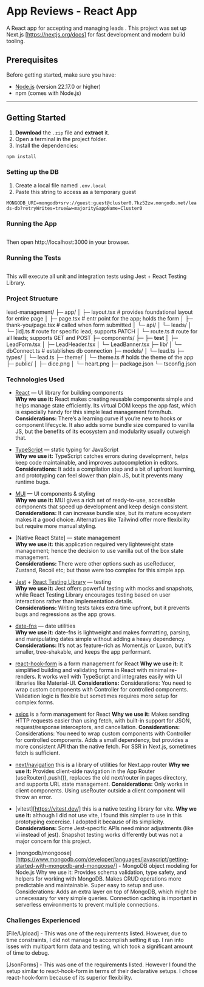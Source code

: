 # App Reviews - React App

A React app for accepting and managing leads . This project was set up Next.js [https://nextjs.org/docs] for fast development and modern build tooling.

## Prerequisites

Before getting started, make sure you have:

- [Node.js](https://nodejs.org/) (version 22.17.0 or higher)
- npm (comes with Node.js)

---

## Getting Started

1. **Download** the `.zip` file and **extract** it.
2. Open a terminal in the project folder.
3. Install the dependencies:

```bash
npm install
```

### Setting up the DB

1. Create a local file named `.env.local`
2. Paste this string to access as a temporary guest

`MONGODB_URI=mongodb+srv://guest:guest@cluster0.7kz52zw.mongodb.net/leads-db?retryWrites=true&w=majority&appName=Cluster0`

### Running the App

```npm run dev

```

Then open http://localhost:3000 in your browser.

### Running the Tests

```npm test

```

This will execute all unit and integration tests using Jest + React Testing Library.

### Project Structure

lead-management/
├─ app/
│ ├─ layout.tsx # provides foundational layout for entire page
│ ├─ page.tsx # entr point for the app; holds the form
│ ├─ thank-you/page.tsx # called when form submitted
│ └─ api/
│ └─ leads/
│ └─ [id].ts # route for specific lead; supports PATCH
│ └─ route.ts # route for all leads; supports GET and POST
├─ components/
├─ ├─ **test**
│ ├─ LeadForm.tsx
│ ├─ LeadHeader.tsx
│ └─ LeadBanner.tsx
├─ lib/
│ └─ dbConnect.ts # establishes db connection
├─ models/
│ └─ lead.ts
├─ types/
│ └─ lead.ts
├─ theme/
│ └─ theme.ts # holds the theme of the app
├─ public/
│ ├─ dice.png
│ └─ heart.png
├─ package.json
└─ tsconfig.json

### Technologies Used

- [React](https://react.dev/) — UI library for building components  
  **Why we use it:** React makes creating reusable components simple and helps manage state efficiently. Its virtual DOM keeps the app fast, which is especially handy for this simple lead management form/hub.  
  **Considerations:** There’s a learning curve if you’re new to hooks or component lifecycle. It also adds some bundle size compared to vanilla JS, but the benefits of its ecosystem and modularity usually outweigh that.

- [TypeScript](https://www.typescriptlang.org/) — static typing for JavaScript  
  **Why we use it:** TypeScript catches errors during development, helps keep code maintainable, and improves autocompletion in editors.  
  **Considerations:** It adds a compilation step and a bit of upfront learning, and prototyping can feel slower than plain JS, but it prevents many runtime bugs.

- [MUI](https://mui.com/) — UI components & styling  
  **Why we use it:** MUI gives a rich set of ready-to-use, accessible components that speed up development and keep design consistent.  
  **Considerations:** It can increase bundle size, but its mature ecosystem makes it a good choice. Alternatives like Tailwind offer more flexibility but require more manual styling.

- [Native React State] — state management  
  **Why we use it:** this application required very lighteweight state management; hence the decision to use vanilla out of the box state management.  
  **Considerations:** There were other options such as useReducer, Zustand, Recoil etc; but those were too complex for this simple app.

- [Jest](https://jestjs.io/) + [React Testing Library](https://testing-library.com/) — testing  
  **Why we use it:** Jest offers powerful testing with mocks and snapshots, while React Testing Library encourages testing based on user interactions rather than implementation details.  
  **Considerations:** Writing tests takes extra time upfront, but it prevents bugs and regressions as the app grows.

- [date-fns](https://date-fns.org/) — date utilities  
  **Why we use it:** date-fns is lightweight and makes formatting, parsing, and manipulating dates simple without adding a heavy dependency.  
  **Considerations:** It’s not as feature-rich as Moment.js or Luxon, but it’s smaller, tree-shakable, and keeps the app performant.

- [react-hook-form](https://react-hook-form.com/) is a form management for React
  **Why we use it:** It simplified building and validating forms in React with minimal re-renders. It works well with TypeScript and integrates easily with UI libraries like Material-UI.
  **Considerations:** Considerations: You need to wrap custom components with Controller for controlled components. Validation logic is flexible but sometimes requires more setup for complex forms.

- [axios](https://axios-http.com/) is a form management for React
  **Why we use it:** Makes sending HTTP requests easier than using fetch, with built-in support for JSON, request/response interceptors, and cancellation.
  **Considerations:** Considerations: You need to wrap custom components with Controller for controlled components. Adds a small dependency, but provides a more consistent API than the native fetch. For SSR in Next.js, sometimes fetch is sufficient.

- [next/navigation](https://nextjs.org/docs/app/building-your-application/routing/navigation-and-routing) this is a library of utilities for Next.app router
  **Why we use it:** Provides client-side navigation in the App Router (useRouter().push()), replaces the old next/router in pages directory, and supports URL state management.
  **Considerations:** Only works in client components. Using useRouter outside a client component will throw an error.

- [vitest][https://vitest.dev/] this is a native testing library for vite.
  **Why we use it:** although I did not use vite, I found this simpler to use in this prototyping excercise. I adopted it because of its simplicity.
  **Considerations:** Some Jest-specific APIs need minor adjustments (like vi instead of jest). Snapshot testing works differently but was not a major concern for this project.

- [mongodb/mongoose][https://www.mongodb.com/developer/languages/javascript/getting-started-with-mongodb-and-mongoose/] - MongoDB object modeling for Node.js
  Why we use it: Provides schema validation, type safety, and helpers for working with MongoDB. Makes CRUD operations more predictable and maintainable. Super easy to setup and use.
  Considerations: Adds an extra layer on top of MongoDB, which might be unnecessary for very simple queries. Connection caching is important in serverless environments to prevent multiple connections.

### Challenges Experienced

[File/Upload] - This was one of the requirements listed. However, due to time constraints, I did not manage to accomplish setting it up. I ran into isses with multipart form data and testing, which took a significant amount of time to debug.

[JsonForms] - This was one of the requirements listed. However I found the setup similar to react-hook-form in terms of their declarative setups. I chose react-hook-form because of its superior flexibility.
